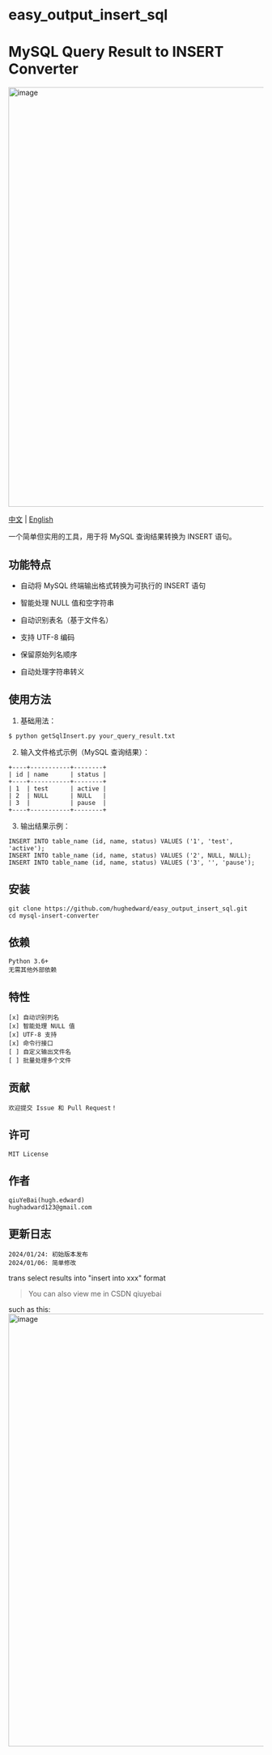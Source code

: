 # easy_output_insert_sql

# MySQL Query Result to INSERT Converter

<img width="829" alt="image" src="https://github.com/user-attachments/assets/71339af4-53f4-4d7a-be78-138e018d7088">

[中文](README.md) | [English](README_EN.md)

一个简单但实用的工具，用于将 MySQL 查询结果转换为 INSERT 语句。

## 功能特点

- 自动将 MySQL 终端输出格式转换为可执行的 INSERT 语句

- 智能处理 NULL 值和空字符串

- 自动识别表名（基于文件名）

- 支持 UTF-8 编码

- 保留原始列名顺序

- 自动处理字符串转义

## 使用方法

1. 基础用法：

```shell
$ python getSqlInsert.py your_query_result.txt
```

2. 输入文件格式示例（MySQL 查询结果）：

```shell
+----+-----------+--------+
| id | name      | status |
+----+-----------+--------+
| 1  | test      | active |
| 2  | NULL      | NULL   |
| 3  |           | pause  |
+----+-----------+--------+
```

3. 输出结果示例：

```
INSERT INTO table_name (id, name, status) VALUES ('1', 'test', 'active');
INSERT INTO table_name (id, name, status) VALUES ('2', NULL, NULL);
INSERT INTO table_name (id, name, status) VALUES ('3', '', 'pause');
```

## 安装

```
git clone https://github.com/hughedward/easy_output_insert_sql.git
cd mysql-insert-converter
```

## 依赖

```
Python 3.6+
无需其他外部依赖
```



## 特性

```
[x] 自动识别列名
[x] 智能处理 NULL 值
[x] UTF-8 支持
[x] 命令行接口
[ ] 自定义输出文件名
[ ] 批量处理多个文件
```

## 贡献

```shell
欢迎提交 Issue 和 Pull Request！
```

## 许可

```shell
MIT License
```

## 作者

```shell
qiuYeBai(hugh.edward)
hughadward123@gmail.com
```

## 更新日志

```shell
2024/01/24: 初始版本发布
2024/01/06: 简单修改
```

trans select results into "insert into xxx" format

> You can also view me in CSDN qiuyebai

such as this:
<img width="855" alt="image" src="https://github.com/user-attachments/assets/89018edc-2137-4b64-9a47-b77ed74d6dfe" />




